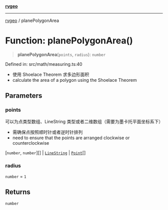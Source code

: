 [**rvgeo**](../README.md)

***

[rvgeo](../globals.md) / planePolygonArea

# Function: planePolygonArea()

> **planePolygonArea**(`points`, `radius`): `number`

Defined in: src/math/measuring.ts:40

- 使用 Shoelace Theorem 求多边形面积
- calculate the area of a polygon using the Shoelace Theorem

## Parameters

### points

可以为点类型数组、LineString 类型或者二维数组（需要为墨卡托平面坐标系下）
- 需确保点按照顺时针或者逆时针排列 
- need to ensure that the points are arranged clockwise or counterclockwise

\[`number`, `number`\][] | [`LineString`](../classes/LineString.md) | [`Point`](../classes/Point.md)[]

### radius

`number` = `1`

## Returns

`number`
